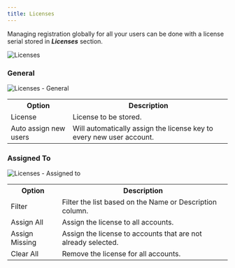 ```yaml
---
title: Licenses
---
```

Managing registration globally for all your users can be done with a license serial stored in ***Licenses*** section. 

![Licenses](https://webdevolutions.azureedge.net/docs/en/server/ServerOp8030.png)  

### General 

![Licenses - General](https://webdevolutions.azureedge.net/docs/en/server/ServerOp8043.png)  

<table>
	<tr>
		<th>
Option 
		</th>
		<th>
Description 
		</th>
	</tr>
	<tr>
		<td>
License 
		</td>
		<td>
License to be stored. 
		</td>
	</tr>
	<tr>
		<td>
Auto assign new users 
		</td>
		<td>
Will automatically assign the license key to every new user account. 
		</td>
	</tr>
</table>

### Assigned To 

![Licenses - Assigned to](https://webdevolutions.azureedge.net/docs/en/server/ServerOp8052.png)  

<table>
	<tr>
		<th>
Option 
		</th>
		<th>
Description 
		</th>
	</tr>
	<tr>
		<td>
Filter 
		</td>
		<td>
Filter the list based on the Name or Description column. 
		</td>
	</tr>
	<tr>
		<td>
Assign All 
		</td>
		<td>
Assign the license to all accounts. 
		</td>
	</tr>
	<tr>
		<td>
Assign Missing 
		</td>
		<td>
Assign the license to accounts that are not already selected. 
		</td>
	</tr>
	<tr>
		<td>
Clear All 
		</td>
		<td>
Remove the license for all accounts. 
		</td>
	</tr>
</table>


